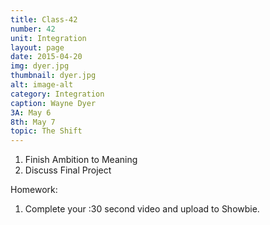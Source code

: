 ```yaml
---
title: Class-42
number: 42
unit: Integration
layout: page
date: 2015-04-20
img: dyer.jpg
thumbnail: dyer.jpg
alt: image-alt
category: Integration
caption: Wayne Dyer
3A: May 6
8th: May 7
topic: The Shift
---
```

1. Finish Ambition to Meaning
2. Discuss Final Project

Homework:
1. Complete your :30 second video and upload to Showbie.
